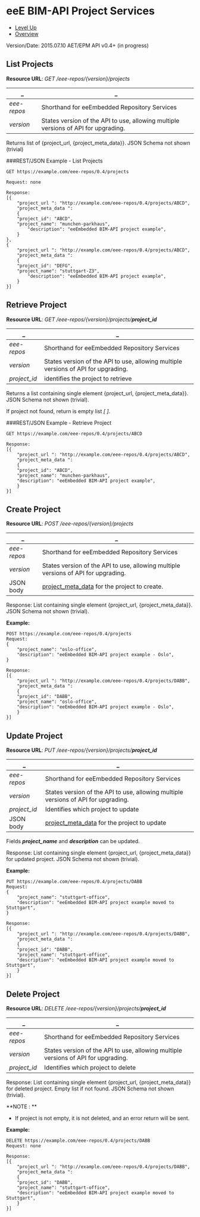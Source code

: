 # eeE BIM-API Project Services #

* [Level Up](../README.md)
* [Overview](./README.md)

Version/Date: 2015.07.10 AET/EPM  API v0.4+ (in progress)

## List Projects

**Resource URL**: *GET /eee-repos/{version}/projects*

_|_  
--|--|
*eee-repos*	|Shorthand for eeEmbedded Repository Services|
*version*	|States version of the API to use, allowing multiple versions of API for upgrading.|

Returns list of {project_url, {project_meta_data}}. JSON Schema not shown (trivial)

###REST/JSON Example - List Projects


```
GET https://example.com/eee-repos/0.4/projects

Request: none

Response:
[{
    "project_url ": "http://example.com/eee-repos/0.4/projects/ABCD",
    "project_meta_data ":
    {
	"project_id": "ABCD",
	"project_name": "munchen-parkhaus",
    	"description": "eeEmbedded BIM-API project example",
    }
},
{
    "project_url ": "http://example.com/eee-repos/0.4/projects/ABCD",
    "project_meta_data ":
    {
	"project_id": "DEFG",
	"project_name": "stuttgart-Z3",
    	"description": "eeEmbedded BIM-API project example",
    }
}]
```


## Retrieve Project
**Resource URL**: *GET /eee-repos/{version}/projects/**project_id***

_|_  
--|--|
*eee-repos*	|Shorthand for eeEmbedded Repository Services|
*version*	|States version of the API to use, allowing multiple versions of API for upgrading.
*project_id*	| identifies the project to retrieve

Returns a list containing single element {project_url, {project_meta_data}}. JSON Schema not shown (trivial).

If project not found, return is empty list *[ ]*.


###REST/JSON Example - Retrieve Project

```
GET https://example.com/eee-repos/0.4/projects/ABCD

Response:
[{
    "project_url ": "http://example.com/eee-repos/0.4/projects/ABCD",
    "project_meta_data ":
    {
	"project_id": "ABCD",
	"project_name": "munchen-parkhaus",
	"description": "eeEmbedded BIM-API project example",
    }
}]
```

## Create Project
**Resource URL**: *POST /eee-repos/{version}/projects*

_|_  
--|--|
*eee-repos*	|Shorthand for eeEmbedded Repository Services|
*version*	|States version of the API to use, allowing multiple versions of API for upgrading.
JSON body	|[project_meta_data](./schemata/project_meta_data.md) for the project to create. 

Response: List containing single element {project_url, {project_meta_data}}. JSON Schema not shown (trivial).

**Example:**

```
POST https://example.com/eee-repos/0.4/projects
Request:
{
	"project_name": "oslo-office",
	"description": "eeEmbedded BIM-API project example - Oslo",
}

Response:
[{
    "project_url ": "http://example.com/eee-repos/0.4/projects/DABB",
    "project_meta_data ":
    {
	"project_id": "DABB",
	"project_name": "oslo-office",
	"description": "eeEmbedded BIM-API project example - Oslo",
    }
}]
```

## Update Project
**Resource URL**: *PUT /eee-repos/{version}/projects/**project_id***

_|_  
--|--|
*eee-repos*	|Shorthand for eeEmbedded Repository Services|
*version*	|States version of the API to use, allowing multiple versions of API for upgrading.
*project_id*	|Identifies which project to update 
JSON body	|[project_meta_data](./schemata/project_meta_data.md) for the project to update

Fields ***project_name*** and ***description*** can be updated.

Response: List containing single element {project_url, {project_meta_data}} for updated project. JSON Schema not shown (trivial).

**Example:**

```
PUT https://example.com/eee-repos/0.4/projects/DABB
Request:
{
	"project_name": "stuttgart-office",
	"description": "eeEmbedded BIM-API project example moved to Stuttgart",
}

Response:
[{
    "project_url ": "http://example.com/eee-repos/0.4/projects/DABB",
    "project_meta_data ":
    {
	"project_id": "DABB",
	"project_name": "stuttgart-office",
	"description": "eeEmbedded BIM-API project example moved to Stuttgart",
    }
}]
```

## Delete Project
**Resource URL**: *DELETE /eee-repos/{version}/projects/**project_id***

_|_  
--|--|
*eee-repos*	|Shorthand for eeEmbedded Repository Services|
*version*	|States version of the API to use, allowing multiple versions of API for upgrading.
*project_id*	|Identifies which project to delete 

Response: List containing single element {project_url, {project_meta_data}} for deleted project. Empty list if not found. JSON Schema not shown (trivial).

**NOTE : **

* If project is not empty, it is not deleted, and an error return will be sent.

**Example:**

```
DELETE https://example.com/eee-repos/0.4/projects/DABB
Request: none

Response:
[{
    "project_url ": "http://example.com/eee-repos/0.4/projects/DABB",
    "project_meta_data ":
    {
	"project_id": "DABB",
	"project_name": "stuttgart-office",
	"description": "eeEmbedded BIM-API project example moved to Stuttgart",
    }
}]
```

